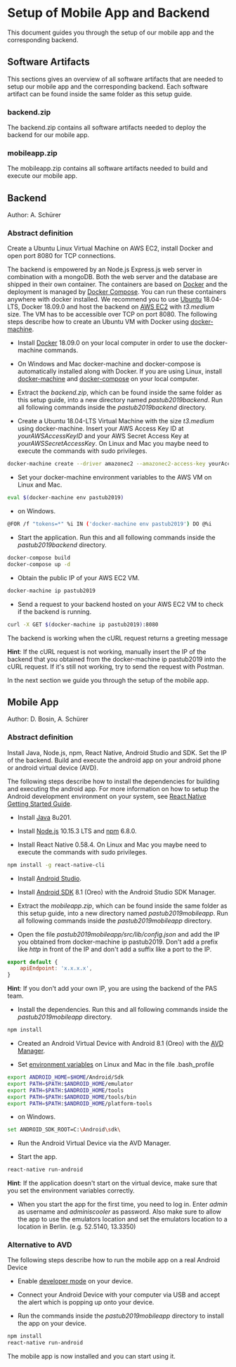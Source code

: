# Setup of Mobile App and Backend
This document guides you through the setup of our mobile app and the corresponding backend.

## Software Artifacts
This sections gives an overview of all software artifacts that are needed to setup our mobile app and the corresponding backend.
Each software artifact can be found inside the same folder as this setup guide.

### backend.zip
The backend.zip contains all software artifacts needed to deploy the backend for our mobile app.

### mobileapp.zip
The mobileapp.zip contains all software artifacts needed to build and execute our mobile app.

## Backend
Author:  A. Schürer

### Abstract definition
Create a Ubuntu Linux Virtual Machine on AWS EC2, install Docker and open port 8080 for TCP connections.

The backend is empowered by an Node.js Express.js web server in combination with a mongoDB.
Both the web server and the database are shipped in their own container.
The containers are based on [Docker](http://www.docker.com) and the deployment is managed by [Docker Compose](https://docs.docker.com/compose).
You can run these containers anywhere with docker installed.
We recommend you to use [Ubuntu](http://www.ubuntu.com) 18.04-LTS, Docker 18.09.0 and host the backend on [AWS EC2](https://aws.amazon.com/ec2) with *t3.medium* size.
The VM has to be accessible over TCP on port 8080.
The following steps describe how to create an Ubuntu VM with Docker using [docker-machine](https://docs.docker.com/machine).

* Install [Docker](https://docs.docker.com/install) 18.09.0 on your local computer in order to use the docker-machine commands.

* On Windows and Mac docker-machine and docker-compose is automatically installed along with Docker.
If you are using Linux, install [docker-machine](https://docs.docker.com/machine/install-machine) and [docker-compose](https://docs.docker.com/compose/install) on your local computer.

* Extract the *backend.zip*, which can be found inside the same folder as this setup guide, into a new directory named *pastub2019backend*.
Run all following commands inside the *pastub2019backend* directory.

* Create a Ubuntu 18.04-LTS Virtual Machine with the size *t3.medium* using docker-machine.
Insert your AWS Access Key ID at *yourAWSAccessKeyID* and your AWS Secret Access Key at *yourAWSSecretAccessKey*.
On Linux and Mac you maybe need to execute the commands with sudo privileges.
```sh
docker-machine create --driver amazonec2 --amazonec2-access-key yourAccessKeyHere --amazonec2-secret-key yourSecretKeyHere --amazonec2-ami ami-0bdf93799014acdc4 --amazonec2-instance-type t3.medium --amazonec2-open-port 8080 --amazonec2-region eu-central-1 pastub2019
```

* Set your docker-machine environment variables to the AWS VM on Linux and Mac.
```sh
eval $(docker-machine env pastub2019)
```
* on Windows.
```sh
@FOR /f "tokens=*" %i IN ('docker-machine env pastub2019') DO @%i
```

* Start the application.
Run this and all following commands inside the *pastub2019backend* directory.
```sh
docker-compose build
docker-compose up -d
```

* Obtain the public IP of your AWS EC2 VM.
```sh
docker-machine ip pastub2019
```

* Send a request to your backend hosted on your AWS EC2 VM to check if the backend is running.
```sh
curl -X GET $(docker-machine ip pastub2019):8080
```
The backend is working when the cURL request returns a greeting message

**Hint**: If the cURL request is not working, manually insert the IP of the backend that you obtained from the docker-machine ip pastub2019 into the cURL request.
If it's still not working, try to send the request with Postman.

In the next section we guide you through the setup of the mobile app.

## Mobile App
Author: D. Bosin, A. Schürer

### Abstract definition
Install Java, Node.js, npm, React Native, Android Studio and SDK.
Set the IP of the backend.
Build and execute the android app on your android phone or android virtual device (AVD).

The following steps describe how to install the dependencies for building and executing the android app.
For more information on how to setup the Android development environment on your system, see [React Native Getting Started Guide](https://facebook.github.io/react-native/docs/getting-started.html).

* Install [Java](https://www.java.com/de/download/help/download_options.xml) 8u201.

* Install [Node.js](https://nodejs.org/en/download) 10.15.3 LTS and [npm](https://www.npmjs.com/get-npm) 6.8.0.

* Install React Native 0.58.4.
On Linux and Mac you maybe need to execute the commands with sudo privileges.
```sh
npm install -g react-native-cli
```

* Install [Android Studio](https://developer.android.com/studio/install).

* Install [Android SDK](https://developer.android.com/studio/intro/update) 8.1 (Oreo) with the Android Studio SDK Manager.

* Extract the *mobileapp.zip*, which can be found inside the same folder as this setup guide, into a new directory named *pastub2019mobileapp*.
Run all following commands inside the *pastub2019mobileapp* directory.

* Open the file *pastub2019mobileapp/src/lib/config.json* and add the IP you obtained from docker-machine ip pastub2019.
Don't add a prefix like *http* in front of the IP and don't add a suffix like a port to the IP.
```js
export default {
    apiEndpoint: 'x.x.x.x',
}
```
**Hint**: If you don't add your own IP, you are using the backend of the PAS team.

* Install the dependencies.
Run this and all following commands inside the *pastub2019mobileapp* directory.
```sh
npm install
```

* Created an Android Virtual Device with Android 8.1 (Oreo) with the [AVD Manager](https://developer.android.com/studio/run/managing-avds).

* Set [environment variables](https://developer.android.com/studio/command-line/variables) on Linux and Mac in the file .bash\_profile
```sh
export ANDROID_HOME=$HOME/Android/Sdk
export PATH=$PATH:$ANDROID_HOME/emulator
export PATH=$PATH:$ANDROID_HOME/tools
export PATH=$PATH:$ANDROID_HOME/tools/bin
export PATH=$PATH:$ANDROID_HOME/platform-tools
```

* on Windows.
```sh
set ANDROID_SDK_ROOT=C:\Android\sdk\
```

* Run the Android Virtual Device via the AVD Manager.

* Start the app.
```sh
react-native run-android
```
**Hint**: If the application doesn't start on the virtual device, make sure that you set the environment variables correctly.

* When you start the app for the first time, you need to log in.
Enter *admin* as username and *adminiscooler* as password. Also make sure to allow the app to use the emulators location and set the emulators location to a location in Berlin. (e.g. 52.5140, 13.3350)

### Alternative to AVD
The following steps describe how to run the mobile app on a real Android Device

* Enable [developer mode](https://developer.android.com/studio/debug/dev-options) on your device.

* Connect your Android Device with your computer via USB and accept the alert which is popping up onto your device.

* Run the commands inside the *pastub2019mobileapp* directory to install the app on your device.

```sh
npm install
react-native run-android
```

The mobile app is now installed and you can start using it.